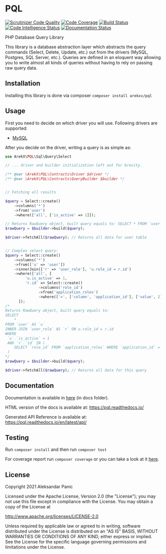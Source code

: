 # PQL

[![Scrutinizer Code Quality](https://scrutinizer-ci.com/g/ArekX/PQL/badges/quality-score.png?b=master)](https://scrutinizer-ci.com/g/ArekX/PQL/?branch=master)
[![Code Coverage](https://scrutinizer-ci.com/g/ArekX/PQL/badges/coverage.png?b=master)](https://scrutinizer-ci.com/g/ArekX/PQL/?branch=master)
[![Build Status](https://scrutinizer-ci.com/g/ArekX/PQL/badges/build.png?b=master)](https://scrutinizer-ci.com/g/ArekX/PQL/build-status/master)
[![Code Intelligence Status](https://scrutinizer-ci.com/g/ArekX/PQL/badges/code-intelligence.svg?b=master)](https://scrutinizer-ci.com/code-intelligence)
[![Documentation Status](https://readthedocs.org/projects/pql/badge/?version=latest)](https://pql.readthedocs.io/en/latest/?badge=latest)


PHP Database Query Library

This library is a database abstraction layer which abstracts the query commands (Select, Delete, Update, etc.) out from the
drivers (MySQL, Postgres, SQL Server, etc.). Queries are defined in an eloquent way allowing you to
write almost all kinds of queries without having to rely on passing raw query data.

## Installation

Installing this library is done via composer `composer install arekxv/pql`

## Usage

First you need to decide on which driver you will use. Following drivers are supported:

* [MySQL](docs/drivers/mysql.md)

After you decide on the driver, writing a query is as simple as:

```php
use ArekX\PQL\Sql\Query\Select

// ... driver and builder initialization left out for brevity.

/** @var \ArekX\PQL\Contracts\Driver $driver */
/** @var \ArekX\PQL\Contracts\QueryBuilder $builder */


// Fetching all results

$query = Select::create()
    ->columns('*')
    ->from('user')
    ->where(['all', ['is_active' => 1]]);

// Returns RawQuery object, built query equals to: SELECT * FROM `user` WHERE `is_active` = 1;
$rawQuery = $builder->build($query);

$driver->fetchAll($rawQuery); // Returns all data for user table


// Complex select query:
$query = Select::create()
    ->columns('*')
    ->from(['u' => 'user'])
    ->innerJoin(['r' => 'user_role'], 'u.role_id = r.id')
    ->where(['all', [
         'u.is_active' => 1,
         'r.id' => Select::create()
               ->columns('role_id')
               ->from('application_roles')
               ->where(['=', ['column', 'application_id'], ['value', 2]])
      ]);
/* 
Returns RawQuery object, built query equals to:
SELECT 
    * 
FROM `user` AS `u`
INNER JOIN `user_role` AS `r` ON u.role_id = r.id
WHERE
 `u`.`is_active` = 1
 AND `r`.`id` IN (
    SELECT `role_id` FROM `application_roles` WHERE `application_id` = 2
 )
*/
$rawQuery = $builder->build($query);

$driver->fetchAll($rawQuery); // Returns all data for this query

```

## Documentation

Documentation is available in [here](docs/index.md) (in docs folder).

HTML version of the docs is available at: https://pql.readthedocs.io/

Generated API Reference is available at: https://pql.readthedocs.io/en/latest/api/

## Testing

Run `composer install` and then run `composer test`

For coverage report run `composer coverage` or you can take a look at it [here](https://scrutinizer-ci.com/g/ArekX/PQL/?branch=master).

## License


Copyright 2021 Aleksandar Panic

Licensed under the Apache License, Version 2.0 (the "License");
you may not use this file except in compliance with the License.
You may obtain a copy of the License at

  http://www.apache.org/licenses/LICENSE-2.0

Unless required by applicable law or agreed to in writing, software
distributed under the License is distributed on an "AS IS" BASIS,
WITHOUT WARRANTIES OR CONDITIONS OF ANY KIND, either express or implied.
See the License for the specific language governing permissions and
limitations under the License.